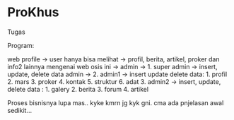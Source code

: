 ProKhus
=======

Tugas 

Program:

web profile -> user hanya bisa melihat -> profil, berita, artikel, proker dan info2 lainnya mengenai web osis ini
            -> admin -> 1. super admin -> insert, update, delete data admin
                     -> 2. admin1 -> insert update delete data: 1. profil
                                                                2. mars
                                                                3. proker
                                                                4. kontak
                                                                5. struktur
                                                                6. adat
                        3. admin2 -> insert, update, delete data : 1. galery
                                                                   2. berita
                                                                   3. forum
                                                                   4. artikel



Proses bisnisnya lupa mas.. kyke kmrn jg kyk gni. cma ada pnjelasan awal sedikit...
